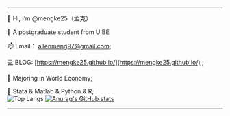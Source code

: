 -----------------------------------------------------

👋 Hi, I’m @mengke25（孟克）  <br />

👀 A postgraduate student from UIBE  <br />

📫 Email： [allenmeng97@gmail.com](mailto:allenmeng97@gmail.com);   <br />

💻 BLOG:  [https://mengke25.github.io/](https://mengke25.github.io/) ;  <br />

🌱 Majoring in World Economy;    <br />

💞️ Stata & Matlab & Python & R;  
![Top Langs](https://github-readme-stats.vercel.app/api/top-langs/?username=mengke25&hide=ipynb,TypeScript,html,CSS,C++,GLSL,Notebook,TeX,SCSS&exclude_repo=mengke25.github.io,py_learning&layout=compact) 
[![Anurag's GitHub stats](https://github-readme-stats.vercel.app/api?username=mengke25&show_icons=true&line_height=20)](https://github.com/anuraghazra/github-readme-stats)

-----------------------------------------------------



<!---
mengke25/mengke25 is a ✨ special ✨ repository because its `README.md` (this file) appears on your GitHub profile.  
You can click the Preview link to take a look at your changes.  
--->
